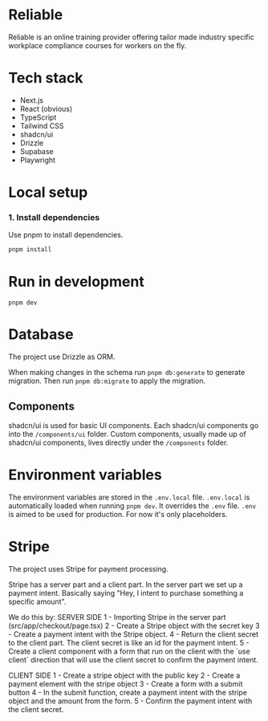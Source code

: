 # Reliable

Reliable is an online training provider offering tailor made industry specific workplace compliance courses for workers on the fly.

# Tech stack

- Next.js
- React (obvious)
- TypeScript
- Tailwind CSS
- shadcn/ui
- Drizzle
- Supabase
- Playwright

# Local setup

### 1. Install dependencies

Use pnpm to install dependencies.

```
pnpm install
```

# Run in development

```
pnpm dev
```

# Database

The project use Drizzle as ORM.

When making changes in the schema run `pnpm db:generate` to generate migration. Then run `pnpm db:migrate` to apply the migration.

## Components

shadcn/ui is used for basic UI components. Each shadcn/ui components go into the `/components/ui` folder.
Custom components, usually made up of shadcn/ui components, lives directly under the `/components` folder.

# Environment variables

The environment variables are stored in the `.env.local` file. `.env.local` is automatically loaded when running `pnpm dev`. It overrides the `.env` file. `.env` is aimed to be used for production. For now it's only placeholders.

# Stripe

The project uses Stripe for payment processing.

Stripe has a server part and a client part.
In the server part we set up a payment intent. Basically saying "Hey, I intent to purchase something a specific amount".

We do this by:
SERVER SIDE
1 - Importing Stripe in the server part (src/app/checkout/page.tsx)
2 - Create a Stripe object with the secret key
3 - Create a payment intent with the Stripe object.
4 - Return the client secret to the client part. The client secret is like an id for the payment intent.
5 - Create a client component with a form that run on the client with the ´use client´ direction that will use the client secret to confirm the payment intent.

CLIENT SIDE
1 - Create a stripe object with the public key
2 - Create a payment element with the stripe object
3 - Create a form with a submit button
4 - In the submit function, create a payment intent with the stripe object and the amount from the form.
5 - Confirm the payment intent with the client secret.

